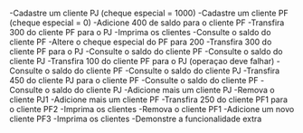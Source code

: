 -Cadastre um cliente PJ (cheque especial = 1000)
-Cadastre um cliente PF (cheque especial = 0)
-Adicione 400 de saldo para o cliente PF
-Transfira 300 do cliente PF para o PJ
-Imprima os clientes
-Consulte o saldo do cliente PF
-Altere o cheque especial do PF para 200
-Transfira 300 do cliente PF para o PJ
-Consulte o saldo do cliente PF
-Consulte o saldo do cliente PJ
-Transfira 100 do cliente PF para o PJ (operaçao deve falhar)
-Consulte o saldo do cliente PF
-Consulte o saldo do cliente PJ
-Transfira 450 do cliente PJ para o cliente PF
-Consulte o saldo do cliente PF
-Consulte o saldo do cliente PJ
-Adicione mais um cliente PJ
-Remova o cliente PJ1
-Adicione mais um cliente PF
-Transfira 250 do cliente PF1 para o cliente PF2
-Imprima os clientes
-Remova o cliente PF1
-Adicione um novo cliente PF3
-Imprima os clientes
-Demonstre a funcionalidade extra